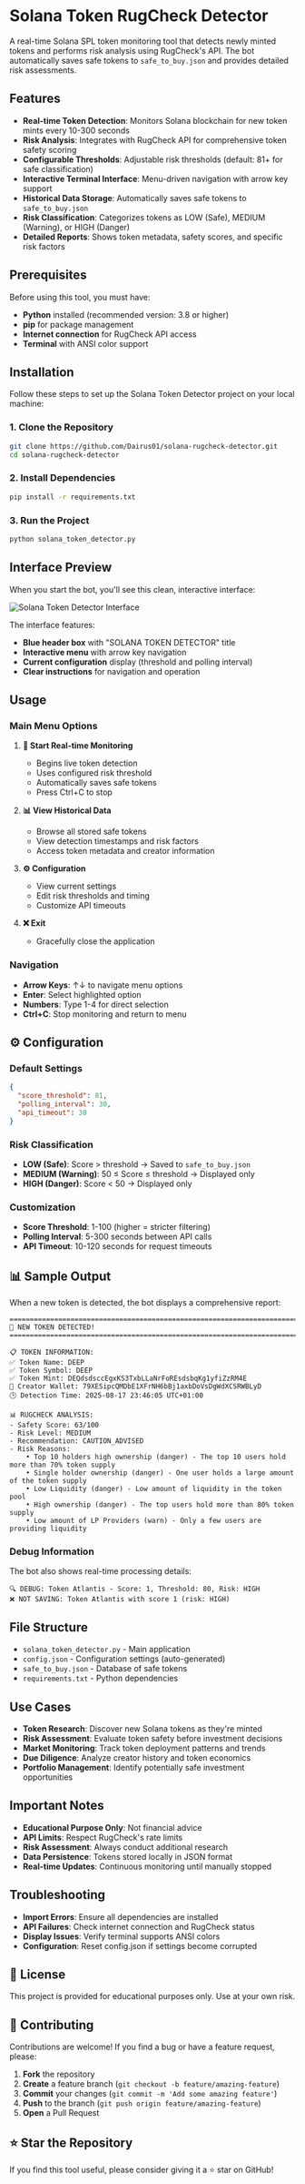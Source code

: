 # Solana Token RugCheck Detector

A real-time Solana SPL token monitoring tool that detects newly minted tokens and performs risk analysis using RugCheck's API. The bot automatically saves safe tokens to `safe_to_buy.json` and provides detailed risk assessments.

##  Features

- **Real-time Token Detection**: Monitors Solana blockchain for new token mints every 10-300 seconds
- **Risk Analysis**: Integrates with RugCheck API for comprehensive token safety scoring
- **Configurable Thresholds**: Adjustable risk thresholds (default: 81+ for safe classification)
- **Interactive Terminal Interface**: Menu-driven navigation with arrow key support
- **Historical Data Storage**: Automatically saves safe tokens to `safe_to_buy.json`
- **Risk Classification**: Categorizes tokens as LOW (Safe), MEDIUM (Warning), or HIGH (Danger)
- **Detailed Reports**: Shows token metadata, safety scores, and specific risk factors

##  Prerequisites

Before using this tool, you must have:

- **Python** installed (recommended version: 3.8 or higher)
- **pip** for package management
- **Internet connection** for RugCheck API access
- **Terminal** with ANSI color support

## Installation

Follow these steps to set up the Solana Token Detector project on your local machine:

### 1. Clone the Repository

```bash
git clone https://github.com/Dairus01/solana-rugcheck-detector.git
cd solana-rugcheck-detector
```

### 2. Install Dependencies

```bash
pip install -r requirements.txt
```

### 3. Run the Project

```bash
python solana_token_detector.py
```

## Interface Preview

When you start the bot, you'll see this clean, interactive interface:

![Solana Token Detector Interface](interface_screenshot.png)

The interface features:
- **Blue header box** with "SOLANA TOKEN DETECTOR" title
- **Interactive menu** with arrow key navigation
- **Current configuration** display (threshold and polling interval)
- **Clear instructions** for navigation and operation

##  Usage

### Main Menu Options

1. **🚀 Start Real-time Monitoring**
   - Begins live token detection
   - Uses configured risk threshold
   - Automatically saves safe tokens
   - Press Ctrl+C to stop

2. **📊 View Historical Data**
   - Browse all stored safe tokens
   - View detection timestamps and risk factors
   - Access token metadata and creator information

3. **⚙️ Configuration**
   - View current settings
   - Edit risk thresholds and timing
   - Customize API timeouts

4. **❌ Exit**
   - Gracefully close the application

### Navigation

- **Arrow Keys**: ↑↓ to navigate menu options
- **Enter**: Select highlighted option
- **Numbers**: Type 1-4 for direct selection
- **Ctrl+C**: Stop monitoring and return to menu

## ⚙️ Configuration

### Default Settings

```json
{
  "score_threshold": 81,
  "polling_interval": 30,
  "api_timeout": 30
}
```

### Risk Classification

- **LOW (Safe)**: Score > threshold → Saved to `safe_to_buy.json`
- **MEDIUM (Warning)**: 50 ≤ Score ≤ threshold → Displayed only
- **HIGH (Danger)**: Score < 50 → Displayed only

### Customization

- **Score Threshold**: 1-100 (higher = stricter filtering)
- **Polling Interval**: 5-300 seconds between API calls
- **API Timeout**: 10-120 seconds for request timeouts

## 📊 Sample Output

When a new token is detected, the bot displays a comprehensive report:

```
================================================================================
🚀 NEW TOKEN DETECTED!
================================================================================

📋 TOKEN INFORMATION:
✅ Token Name: DEEP
✅ Token Symbol: DEEP
✅ Token Mint: DEQdsdsccEgxKS3TxbLLaNrFoREsdsbqKg1yfiZzRM4E
👤 Creator Wallet: 79XESipcQMDbE1XFrNH6bBj1axbDoVsDgWdXCSRWBLyD
🕒 Detection Time: 2025-08-17 23:46:05 UTC+01:00

📊 RUGCHECK ANALYSIS:
- Safety Score: 63/100
- Risk Level: MEDIUM
- Recommendation: CAUTION_ADVISED
- Risk Reasons:
    • Top 10 holders high ownership (danger) - The top 10 users hold more than 70% token supply
    • Single holder ownership (danger) - One user holds a large amount of the token supply
    • Low Liquidity (danger) - Low amount of liquidity in the token pool
    • High ownership (danger) - The top users hold more than 80% token supply
    • Low amount of LP Providers (warn) - Only a few users are providing liquidity
```

### Debug Information

The bot also shows real-time processing details:

```
🔍 DEBUG: Token Atlantis - Score: 1, Threshold: 80, Risk: HIGH
❌ NOT SAVING: Token Atlantis with score 1 (risk: HIGH)
```

##  File Structure

- `solana_token_detector.py` - Main application
- `config.json` - Configuration settings (auto-generated)
- `safe_to_buy.json` - Database of safe tokens
- `requirements.txt` - Python dependencies


##  Use Cases

- **Token Research**: Discover new Solana tokens as they're minted
- **Risk Assessment**: Evaluate token safety before investment decisions
- **Market Monitoring**: Track token deployment patterns and trends
- **Due Diligence**: Analyze creator history and token economics
- **Portfolio Management**: Identify potentially safe investment opportunities

##  Important Notes

- **Educational Purpose Only**: Not financial advice
- **API Limits**: Respect RugCheck's rate limits
- **Risk Assessment**: Always conduct additional research
- **Data Persistence**: Tokens stored locally in JSON format
- **Real-time Updates**: Continuous monitoring until manually stopped

##  Troubleshooting

- **Import Errors**: Ensure all dependencies are installed
- **API Failures**: Check internet connection and RugCheck status
- **Display Issues**: Verify terminal supports ANSI colors
- **Configuration**: Reset config.json if settings become corrupted

## 📝 License

This project is provided for educational purposes only. Use at your own risk.

## 🤝 Contributing

Contributions are welcome! If you find a bug or have a feature request, please:

1. **Fork** the repository
2. **Create** a feature branch (`git checkout -b feature/amazing-feature`)
3. **Commit** your changes (`git commit -m 'Add some amazing feature'`)
4. **Push** to the branch (`git push origin feature/amazing-feature`)
5. **Open** a Pull Request


## ⭐ Star the Repository

If you find this tool useful, please consider giving it a ⭐ star on GitHub!
